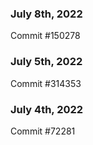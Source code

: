 ### July 8th, 2022

Commit #150278

### July 5th, 2022

Commit #314353


### July 4th, 2022

Commit #72281
